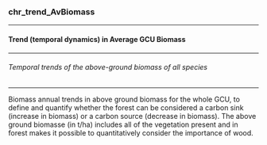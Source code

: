 ### chr_trend_AvBiomass



------
#### Trend (temporal dynamics) in Average GCU Biomass



------
###### Temporal trends of the above-ground biomass of all species



------
Biomass annual trends in above ground biomass for the whole GCU, to define and quantify whether the forest can be considered a carbon sink (increase in biomass) or a carbon source (decrease in biomass). The above ground biomasse (in t/ha) includes all of the vegetation present and in forest makes it possible to quantitatively consider the importance of wood.